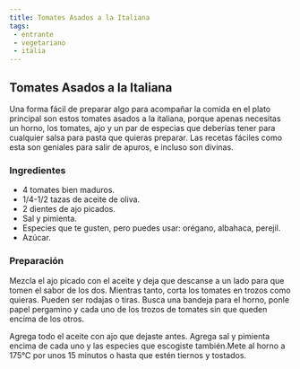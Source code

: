 ```yaml
--- 
title: Tomates Asados a la Italiana
tags:
 - entrante
 - vegetariano
 - italia
---
```

## Tomates Asados a la Italiana

Una forma fácil de preparar algo para acompañar la comida en el plato principal
son estos tomates asados a la italiana, porque apenas necesitas un horno, los
tomates, ajo y un par de especias que deberías tener para cualquier salsa para
pasta que quieras preparar. Las recetas fáciles como esta son geniales para
salir de apuros, e incluso son divinas.

### Ingredientes

- 4 tomates bien maduros.
- 1/4-1/2 tazas de aceite de oliva.
- 2 dientes de ajo picados.
- Sal y pimienta.
- Especies que te gusten, pero puedes usar: orégano, albahaca, perejil.
- Azúcar.

### Preparación

Mezcla el ajo picado con el aceite y deja que descanse a un lado para que tomen
el sabor de los dos. Mientras tanto, corta los tomates en trozos como quieras.
Pueden ser rodajas o tiras. Busca una bandeja para el horno, ponle papel
pergamino y cada uno de los trozos de tomates sin que queden encima de los
otros.

Agrega todo el aceite con ajo que dejaste antes. Agrega sal y pimienta encima
de cada uno y las especies que escogiste también.Mete al horno a 175°C por unos
15 minutos o hasta que estén tiernos y tostados.
